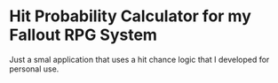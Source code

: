 # Hit Probability Calculator for my Fallout RPG System
Just a smal application that uses a hit chance logic that I developed for personal use.
